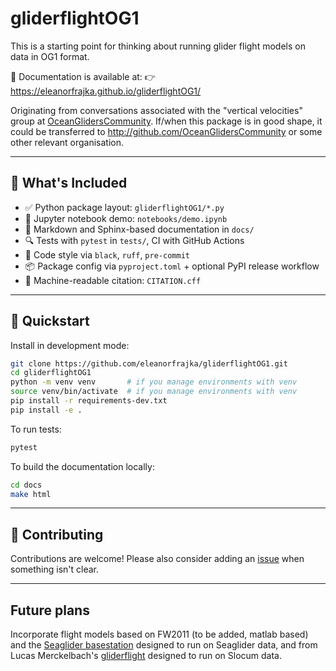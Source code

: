 # gliderflightOG1

This is a starting point for thinking about running glider flight models on data in OG1 format.

📘 Documentation is available at:
👉 https://eleanorfrajka.github.io/gliderflightOG1/

Originating from conversations associated with the "vertical velocities" group at [OceanGlidersCommunity](https://github.com/OceanGlidersCommunity/Vertical_Velocities_SOP).  If/when this package is in good shape, it could be transferred to http://github.com/OceanGlidersCommunity or some other relevant organisation.

---

## 🚀 What's Included

- ✅ Python package layout: `gliderflightOG1/*.py`
- 📓 Jupyter notebook demo: `notebooks/demo.ipynb`
- 📄 Markdown and Sphinx-based documentation in `docs/`
- 🔍 Tests with `pytest` in `tests/`, CI with GitHub Actions
- 🎨 Code style via `black`, `ruff`, `pre-commit`
- 📦 Package config via `pyproject.toml` + optional PyPI release workflow
- 🧾 Machine-readable citation: `CITATION.cff`

---

## 🔧 Quickstart

Install in development mode:

```bash
git clone https://github.com/eleanorfrajka/gliderflightOG1.git
cd gliderflightOG1
python -m venv venv       # if you manage environments with venv
source venv/bin/activate  # if you manage environments with venv
pip install -r requirements-dev.txt
pip install -e .
```

To run tests:

```bash
pytest
```

To build the documentation locally:

```bash
cd docs
make html
```

---

## 🤝 Contributing

Contributions are welcome!  Please also consider adding an [issue](https://github.com/eleanorfrajka/flightmodels/issues) when something isn't clear.

---

## Future plans

Incorporate flight models based on FW2011 (to be added, matlab based) and the [Seaglider basestation](https://github.com/iop-apl-uw/basestation3/blob/master/FlightModel.py) designed to run on Seaglider data, and from Lucas Merckelbach's [gliderflight](https://gliderflight.readthedocs.io/en/latest/using_gliderflight.html) designed to run on Slocum data.

